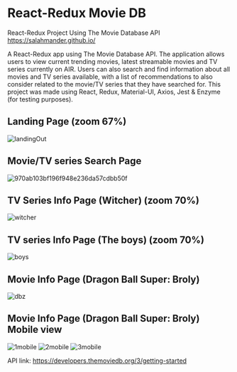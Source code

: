 # React-Redux Movie DB
React-Redux Project Using The Movie Database API
https://salahmander.github.io/

A React-Redux app using The Movie Database API. The application allows users to view current trending
movies, latest streamable movies and TV series currently on AIR. Users can also search and find information about all
movies and TV series available, with a list of recommendations to also consider related to the movie/TV series that they
have searched for. This project was made using React, Redux, Material-UI, Axios, Jest & Enzyme (for testing purposes).

## Landing Page (zoom 67%)
![landingOut](https://user-images.githubusercontent.com/16756025/95521512-9b133f00-09c1-11eb-8ab4-3c251d663952.png)

## Movie/TV series Search Page
![970ab103bf196f948e236da57cdbb50f](https://user-images.githubusercontent.com/16756025/95521561-be3dee80-09c1-11eb-8b47-6e0edb06bea3.png)

## TV Series Info Page (Witcher) (zoom 70%)
![witcher](https://user-images.githubusercontent.com/16756025/95521520-a1a1b680-09c1-11eb-8a47-fdb850a128ee.png)

## TV series Info Page (The boys) (zoom 70%)
![boys](https://user-images.githubusercontent.com/16756025/95521537-acf4e200-09c1-11eb-8095-27d79415ded5.png)

## Movie Info Page (Dragon Ball Super: Broly)
![dbz](https://user-images.githubusercontent.com/16756025/95521577-c433cf80-09c1-11eb-8e53-e6f38eb475aa.png)

## Movie Info Page (Dragon Ball Super: Broly) Mobile view
![1mobile](https://user-images.githubusercontent.com/16756025/95521661-fe9d6c80-09c1-11eb-8ce0-8f44e55584dd.png)
![2mobile](https://user-images.githubusercontent.com/16756025/95521685-05c47a80-09c2-11eb-8cd1-4193262217f8.png)
![3mobile](https://user-images.githubusercontent.com/16756025/95521698-0b21c500-09c2-11eb-928e-74f598a5c9d5.png)

API link: https://developers.themoviedb.org/3/getting-started
